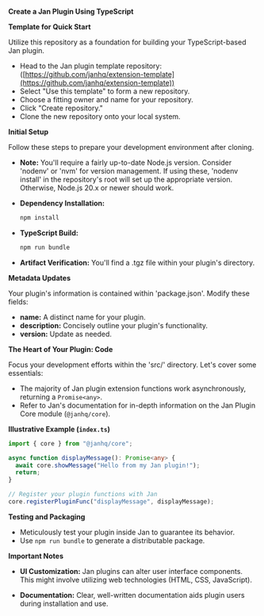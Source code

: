  

**Create a Jan Plugin Using TypeScript**

**Template for Quick Start**

Utilize this repository as a foundation for building your TypeScript-based Jan plugin.

* Head to the Jan plugin template repository: ([https://github.com/janhq/extension-template](https://github.com/janhq/extension-template))
* Select "Use this template" to form a new repository.
* Choose a fitting owner and name for your repository.
* Click "Create repository."
* Clone the new repository onto your local system.

**Initial Setup**

Follow these steps to prepare your development environment after cloning.

* **Note:** You'll require a fairly up-to-date Node.js version. Consider 'nodenv' or 'nvm' for version management.  If using these, 'nodenv install' in the repository's root will set up the appropriate version. Otherwise, Node.js 20.x or newer should work.

* **Dependency Installation:** 
   ```bash
   npm install
   ```

* **TypeScript Build:**
   ```bash
   npm run bundle 
   ```

* **Artifact Verification:**
    You'll find a .tgz file within your plugin's directory.

**Metadata Updates**

Your plugin's information is contained within 'package.json'.  Modify these fields:

* **name:** A distinct name for your plugin.
* **description:**  Concisely outline your plugin's functionality.
* **version:**  Update as needed.

**The Heart of Your Plugin: Code**

Focus your development efforts within the 'src/' directory.  Let's cover some essentials:

* The majority of Jan plugin extension functions work asynchronously, returning a `Promise<any>`.
* Refer to Jan's documentation for in-depth information on the Jan Plugin Core module (`@janhq/core`).

**Illustrative Example (`index.ts`)**

```typescript
import { core } from "@janhq/core";

async function displayMessage(): Promise<any> {
  await core.showMessage("Hello from my Jan plugin!");
  return; 
}

// Register your plugin functions with Jan
core.registerPluginFunc("displayMessage", displayMessage);
```

**Testing and Packaging**

* Meticulously test your plugin inside Jan to guarantee its behavior.
* Use `npm run bundle`  to generate a distributable package.

**Important Notes**

* **UI Customization:** Jan plugins can alter user interface components. This might involve utilizing web technologies (HTML, CSS, JavaScript).

* **Documentation:**  Clear, well-written documentation aids plugin users during installation and use.
 
